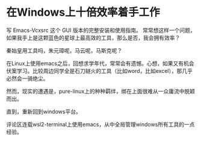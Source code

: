 # 在Windows上十倍效率着手工作
写 Emacs-Vcxsrc 这个 GUI 版本的完整安装和使用指南。
常常想这样一个问题，如果我手上是这颗蓝色的星球上最高效的工具，那么是否，我会拥有效率？

秦始皇用工具吗，朱元璋呢，马云呢，马斯克呢？

在Linux上使用emacs之后，回想求学年代，常常会有遗憾。心想，如果又有机会伏案学习。比较周边同学全是石刀鐩火的工具（比如word，比如excel），那几乎必然会一骑绝尘。

然而，现实的遭遇是，pure-linux上的种种羁绊，绑在上面很难从一众庸流中脱颖而出。

直到，重新回到windows平台。

评论区连载wsl2-terminal上使用emacs，从中全局管理windows所有工具的一点经验。
